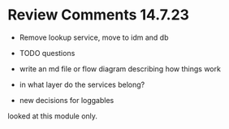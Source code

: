 # Review Comments 14.7.23

- Remove lookup service, move to idm and db
- TODO questions

- write an md file or flow diagram describing how things work
- in what layer do the services belong?

- new decisions for loggables


looked at this module only.